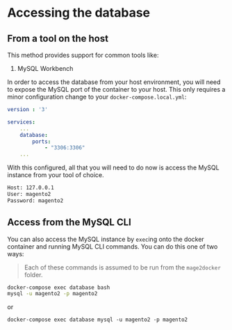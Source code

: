 # Accessing the database

## From a tool on the host
This method provides support for common tools like:

1. MySQL Workbench

In order to access the database from your host environment, you will need to expose the MySQL port of the container to your host. This only requires a minor configuration change to your `docker-compose.local.yml`:

```yaml
version : '3'

services:
    ...
    database:
        ports:
            - "3306:3306"
    ...
```

With this configured, all that you will need to do now is access the MySQL instance from your tool of choice.

```txt
Host: 127.0.0.1
User: magento2
Password: magento2
```

## Access from the MySQL CLI
You can also access the MySQL instance by `exec`ing onto the docker container and running MySQL CLI commands. You can do this one of two ways:

> Each of these commands is assumed to be run from the `mage2docker` folder.


```bash
docker-compose exec database bash
mysql -u magento2 -p magento2
```

or
```
docker-compose exec database mysql -u magento2 -p magento2
```